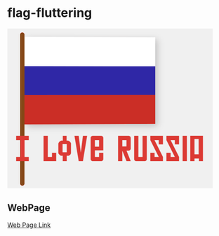 # flag-fluttering
![flag-fluttering の画面](readme-top.gif "flag-fluttering の画面")


## WebPage
[Web Page Link](https://ant2357.github.io/flag-fluttering/ "Web Page Link")

